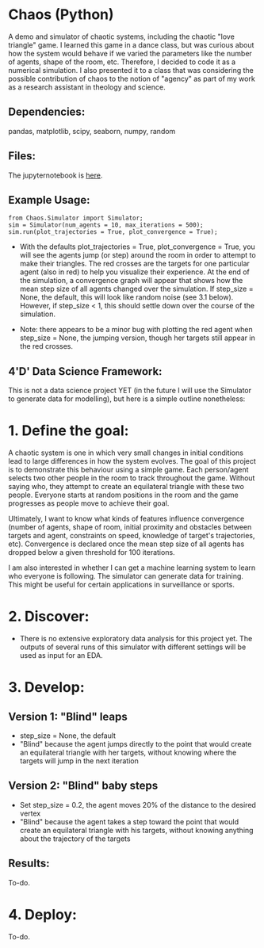 # Chaos (Python)
A demo and simulator of chaotic systems, including the chaotic "love triangle" game. I learned this game in a dance class, but was curious about how the system would behave if we varied the parameters like the number of agents, shape of the room, etc. Therefore, I decided to code it as a numerical simulation. I also presented it to a class that was considering the possible contribution of chaos to the notion of "agency" as part of my work as a research assistant in theology and science.

## Dependencies: 
pandas, matplotlib, scipy, seaborn, numpy, random

## Files:
The jupyternotebook is [here](https://nbviewer.jupyter.org/github/liminal-learner/Chaos/blob/master/notebooks/Chaos.ipynb). 

## Example Usage:

~~~ 
from Chaos.Simulator import Simulator; 
sim = Simulator(num_agents = 10, max_iterations = 500);
sim.run(plot_trajectories = True, plot_convergence = True); 
~~~

* With the defaults plot_trajectories = True, plot_convergence = True, you will see the agents jump (or step) around the room in order to attempt to make their triangles. The red crosses are the targets for one particular agent (also in red) to help you visualize their experience. At the end of the simulation, a convergence graph will appear that shows how the mean step size of all agents changed over the simulation. If step_size = None, the default, this will look like random noise (see 3.1 below). However, if step_size < 1, this should settle down over the course of the simulation.  

* Note: there appears to be a minor bug with plotting the red agent when step_size = None, the jumping version, though her targets still appear in the red crosses.

## 4'D' Data Science Framework: 
This is not a data science project YET (in the future I will use the Simulator to generate data for modelling), but here is a simple outline nonetheless:

# 1. Define the goal: 
A chaotic system is one in which very small changes in initial conditions lead to large differences in how the system evolves. The goal of this project is to demonstrate this behaviour using a simple game.
Each person/agent selects two other people in the room to track throughout the game. Without saying who, they attempt to create an equilateral triangle with these two people. 
Everyone starts at random positions in the room and the game progresses as people move to achieve their goal.

Ultimately, I want to know what kinds of features influence convergence (number of agents, shape of room, initial proximity and obstacles between targets and agent, constraints on speed, knowledge of target's trajectories, etc). Convergence is declared once the mean step size of all agents has dropped below a given threshold for 100 iterations.

I am also interested in whether I can get a machine learning system to learn who everyone is following. The simulator can generate data for training. This might be useful for certain applications in surveillance or sports.

# 2. Discover:
* There is no extensive exploratory data analysis for this project yet. The outputs of several runs of this simulator with different settings will be used as input for an EDA.


# 3. Develop:
## Version 1: "Blind" leaps
* step_size = None, the default
* "Blind" because the agent jumps directly to the point that would create an equilateral triangle with her targets, without knowing where the targets will jump in the next iteration


## Version 2: "Blind" baby steps
* Set step_size = 0.2, the agent moves 20% of the distance to the desired vertex
* "Blind" because the agent takes a step toward the point that would create an equilateral triangle with his targets, without knowing anything about the trajectory of the targets 


## Results:

To-do.


# 4. Deploy:

To-do.
